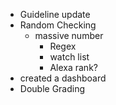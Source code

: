 - Guideline update
- Random Checking
	- massive number
		- Regex
		- watch list
		- Alexa rank?
- created a dashboard
- Double Grading